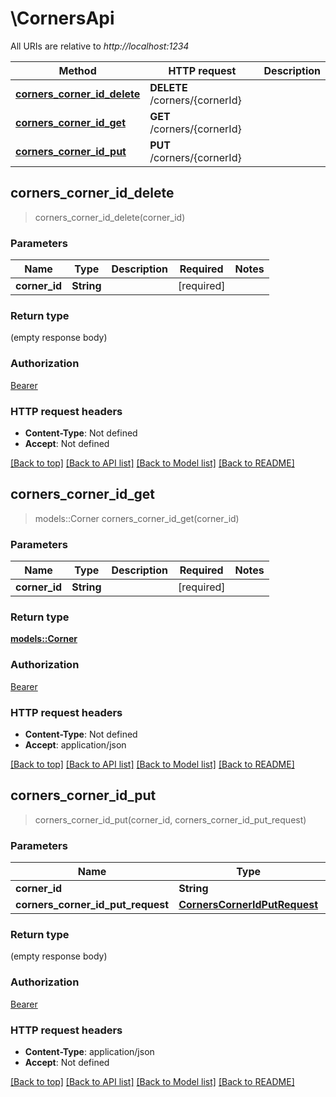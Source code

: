 # \CornersApi

All URIs are relative to *http://localhost:1234*

Method | HTTP request | Description
------------- | ------------- | -------------
[**corners_corner_id_delete**](CornersApi.md#corners_corner_id_delete) | **DELETE** /corners/{cornerId} | 
[**corners_corner_id_get**](CornersApi.md#corners_corner_id_get) | **GET** /corners/{cornerId} | 
[**corners_corner_id_put**](CornersApi.md#corners_corner_id_put) | **PUT** /corners/{cornerId} | 



## corners_corner_id_delete

> corners_corner_id_delete(corner_id)


### Parameters


Name | Type | Description  | Required | Notes
------------- | ------------- | ------------- | ------------- | -------------
**corner_id** | **String** |  | [required] |

### Return type

 (empty response body)

### Authorization

[Bearer](../README.md#Bearer)

### HTTP request headers

- **Content-Type**: Not defined
- **Accept**: Not defined

[[Back to top]](#) [[Back to API list]](../README.md#documentation-for-api-endpoints) [[Back to Model list]](../README.md#documentation-for-models) [[Back to README]](../README.md)


## corners_corner_id_get

> models::Corner corners_corner_id_get(corner_id)


### Parameters


Name | Type | Description  | Required | Notes
------------- | ------------- | ------------- | ------------- | -------------
**corner_id** | **String** |  | [required] |

### Return type

[**models::Corner**](Corner.md)

### Authorization

[Bearer](../README.md#Bearer)

### HTTP request headers

- **Content-Type**: Not defined
- **Accept**: application/json

[[Back to top]](#) [[Back to API list]](../README.md#documentation-for-api-endpoints) [[Back to Model list]](../README.md#documentation-for-models) [[Back to README]](../README.md)


## corners_corner_id_put

> corners_corner_id_put(corner_id, corners_corner_id_put_request)


### Parameters


Name | Type | Description  | Required | Notes
------------- | ------------- | ------------- | ------------- | -------------
**corner_id** | **String** |  | [required] |
**corners_corner_id_put_request** | [**CornersCornerIdPutRequest**](CornersCornerIdPutRequest.md) |  | [required] |

### Return type

 (empty response body)

### Authorization

[Bearer](../README.md#Bearer)

### HTTP request headers

- **Content-Type**: application/json
- **Accept**: Not defined

[[Back to top]](#) [[Back to API list]](../README.md#documentation-for-api-endpoints) [[Back to Model list]](../README.md#documentation-for-models) [[Back to README]](../README.md)


